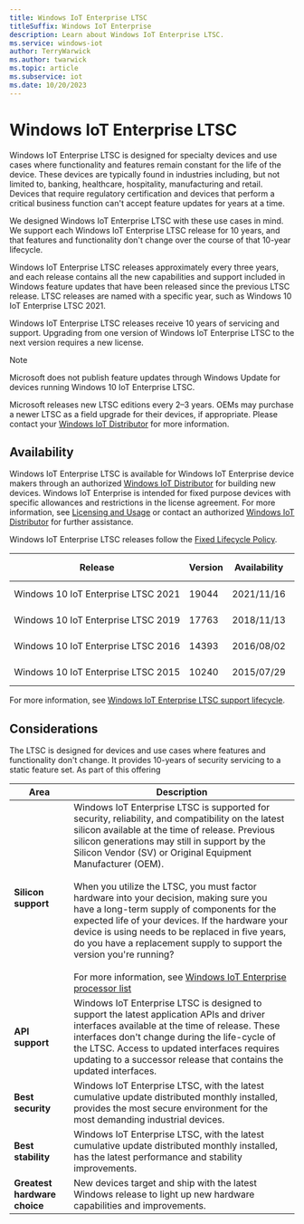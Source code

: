 ```yaml
---
title: Windows IoT Enterprise LTSC
titleSuffix: Windows IoT Enterprise
description: Learn about Windows IoT Enterprise LTSC.
ms.service: windows-iot
author: TerryWarwick
ms.author: twarwick
ms.topic: article
ms.subservice: iot
ms.date: 10/20/2023
---
```


# Windows IoT Enterprise LTSC

Windows IoT Enterprise LTSC is designed for specialty devices and use cases where functionality and features remain constant for the life of the device.  These devices are typically found in industries including, but not limited to, banking, healthcare, hospitality, manufacturing and retail. Devices that require regulatory certification and devices that perform a critical business function can't accept feature updates for years at a time.  

We designed Windows IoT Enterprise LTSC with these use cases in mind. We support each Windows IoT Enterprise LTSC release for 10 years, and that features and functionality don't change over the course of that 10-year lifecycle.

Windows IoT Enterprise LTSC releases approximately every three years, and each release contains all the new capabilities and support included in Windows feature updates that have been released since the previous LTSC release.  LTSC releases are named with a specific year, such as Windows 10 IoT Enterprise LTSC 2021.

Windows IoT Enterprise LTSC releases receive 10 years of servicing and support. Upgrading from one version of Windows IoT Enterprise LTSC to the next version requires a new license.

> [!NOTE]
> Microsoft does not publish feature updates through Windows Update for devices running Windows 10 IoT Enterprise LTSC.
>
> Microsoft releases new LTSC editions every 2–3 years. OEMs may purchase a newer LTSC as a field upgrade for their devices, if appropriate. Please contact your [Windows IoT Distributor](../windows-iot-distributors.md) for more information.

## Availability

Windows IoT Enterprise LTSC is available for Windows IoT Enterprise device makers through an authorized [Windows IoT Distributor](../windows-iot-distributors.md) for building new devices. Windows IoT Enterprise is intended for fixed purpose devices with specific allowances and restrictions in the license agreement. For more information, see [Licensing and Usage](/windows/iot/iot-enterprise/commercialization/licensing) or contact an authorized [Windows IoT Distributor](../windows-iot-distributors.md) for further assistance.

Windows IoT Enterprise LTSC releases follow the [Fixed Lifecycle Policy](/lifecycle/policies/fixed).

| Release                             | Version | Availability | End of Servicing | Update History | Update Catalog |
| ----------------------------------- | ------- | ------------ | ---------------- | -------------- | -------------- |
| Windows&nbsp;10&nbsp;IoT&nbsp;Enterprise&nbsp;LTSC&nbsp;2021 | 19044   | 2021/11/16 | 2032/01/13 | [LTSC&nbsp;2021(21H2) update&nbsp;history](https://support.microsoft.com/help/5008339)  | [Updates&nbsp;for&nbsp;x64](https://www.catalog.update.microsoft.com/Search.aspx?q=Cumulative%20Update%20for%20Windows%2010%20Version%2021H2%20for%20x64) [Updates&nbsp;for&nbsp;ARM64](https://www.catalog.update.microsoft.com/Search.aspx?q=Cumulative%20Update%20for%20Windows%2010%20Version%2021H2%20for%20Arm64) |
| Windows&nbsp;10&nbsp;IoT&nbsp;Enterprise&nbsp;LTSC&nbsp;2019 | 17763   | 2018/11/13 | 2029/01/09 | [LTSC&nbsp;2019(1809) update&nbsp;history](https://support.microsoft.com/help/4464619)   | [Updates&nbsp;for&nbsp;x64](https://www.catalog.update.microsoft.com/Search.aspx?q=Cumulative%20Update%20for%20Windows%2010%20Version%201809%20for%20x64) [Updates&nbsp;for&nbsp;ARM64](https://www.catalog.update.microsoft.com/Search.aspx?q=Cumulative%20Update%20for%20Windows%2010%20Version%201809%20for%20Arm64) |
| Windows&nbsp;10&nbsp;IoT&nbsp;Enterprise&nbsp;LTSC&nbsp;2016 | 14393   | 2016/08/02 | 2026/10/13 | [LTSC&nbsp;2016(1607) update&nbsp;history](https://support.microsoft.com/help/4000825)  | [Updates&nbsp;for&nbsp;x64](https://www.catalog.update.microsoft.com/Search.aspx?q=Cumulative%20Update%20for%20Windows%2010%20Version%201607%20for%20x64)  [Updates&nbsp;for&nbsp;x86](https://www.catalog.update.microsoft.com/Search.aspx?q=Cumulative%20Update%20for%20Windows%2010%20Version%201607%20for%20x86) |
| Windows&nbsp;10&nbsp;IoT&nbsp;Enterprise&nbsp;LTSC&nbsp;2015 | 10240   | 2015/07/29 | 2025/10/14 | [LTSC&nbsp;2015(1507) update&nbsp;history](https://support.microsoft.com/help/4000823)  | [Updates&nbsp;for&nbsp;x64](https://www.catalog.update.microsoft.com/Search.aspx?q=Cumulative%20Update%20for%20Windows%2010%20Version%201507%20for%20x64)  [Updates&nbsp;for&nbsp;x86](https://www.catalog.update.microsoft.com/Search.aspx?q=Cumulative%20Update%20for%20Windows%2010%20Version%201507%20for%20x86) |

For more information, see [Windows IoT Enterprise LTSC support lifecycle](/lifecycle/products/?terms=Windows%20IoT%20Enterprise%20LTS).

## Considerations

The LTSC is designed for devices and use cases where features and functionality don't change. It provides 10-years of security servicing to a static feature set. As part of this offering

| Area | Description |
| --- | --- |
| **Silicon support** | Windows IoT Enterprise LTSC is supported for security, reliability, and compatibility on the latest silicon available at the time of release.  Previous silicon generations may still in support by the Silicon Vendor (SV) or Original Equipment Manufacturer (OEM). </br></br>When you utilize the LTSC, you must factor hardware into your decision, making sure you have a long-term supply of components for the expected life of your devices. If the hardware your device is using needs to be replaced in five years, do you have a replacement supply to support the version you're running?</br></br>For more information, see [Windows IoT Enterprise processor list](/windows/iot/iot-enterprise/hardware/hardware_requirements#processor) |
| **API support** | Windows IoT Enterprise LTSC is designed to support the latest application APIs and driver interfaces available at the time of release.  These interfaces don't change during the life-cycle of the LTSC. Access to updated interfaces requires updating to a successor release that contains the updated interfaces. |
| **Best security** | Windows IoT Enterprise LTSC, with the latest cumulative update distributed monthly installed, provides the most secure environment for the most demanding industrial devices. |
| **Best stability** | Windows IoT Enterprise LTSC, with the latest cumulative update distributed monthly installed, has the latest performance and stability improvements. |
| **Greatest hardware choice** | New devices target and ship with the latest Windows release to light up new hardware capabilities and improvements. |
